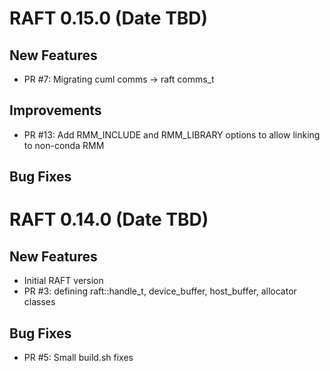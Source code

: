 # RAFT 0.15.0 (Date TBD)

## New Features
- PR #7: Migrating cuml comms -> raft comms_t

## Improvements
- PR #13: Add RMM_INCLUDE and RMM_LIBRARY options to allow linking to non-conda RMM

## Bug Fixes


# RAFT 0.14.0 (Date TBD)

## New Features
- Initial RAFT version
- PR #3: defining raft::handle_t, device_buffer, host_buffer, allocator classes

## Bug Fixes
- PR #5: Small build.sh fixes
